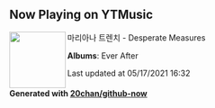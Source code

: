 ## Now Playing on YTMusic

[<img align="left" width="100" src="https://lh3.googleusercontent.com/b3x-JxtdlPrfbsQkaiRjD3uH-3uWL9kZhBPyxWRKmVBrjI3dMzsnaUjaF4_OwT4yODqzJ8ItkIhto43PeA">](https://music.youtube.com/watch?v=ojznI5yeok8)

마리아나 트렌치 - Desperate Measures

**Albums**: Ever After

Last updated at 05/17/2021 16:32

#### Generated with [20chan/github-now](https://github.com/20chan/github-now)


<!--
**20chan/20chan** is a ✨ _special_ ✨ repository because its `README.md` (this file) appears on your GitHub profile.

Here are some ideas to get you started:

- 🔭 I’m currently working on ...
- 🌱 I’m currently learning ...
- 👯 I’m looking to collaborate on ...
- 🤔 I’m looking for help with ...
- 💬 Ask me about ...
- 📫 How to reach me: ...
- 😄 Pronouns: ...
- ⚡ Fun fact: ...
-->
